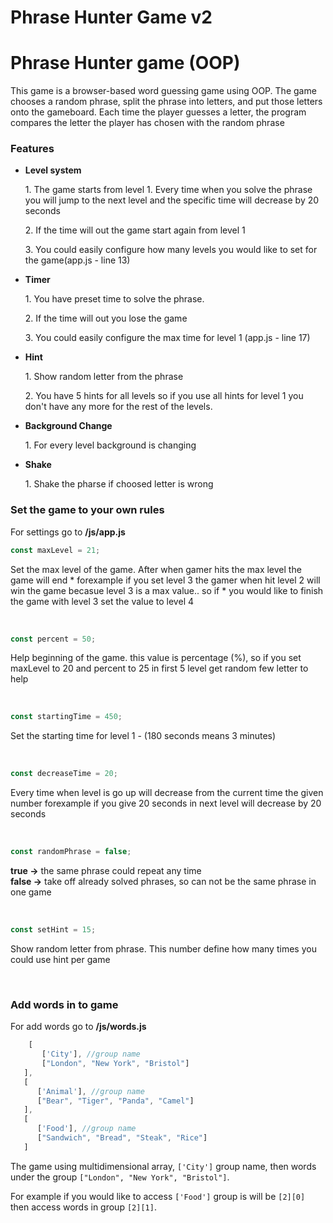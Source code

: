 # Phrase Hunter Game v2
<h1>Phrase Hunter game (OOP)</h1>

<p>This game is a browser-based word guessing game using OOP. The game chooses a random phrase, split the phrase into letters, and put those letters onto the gameboard. Each time the player guesses a letter, the program compares the letter the player has chosen with the random phrase</p>

<h3>Features</h3>
<ul>
    <li><b>Level system</b>
    <p>1. The game starts from level 1. Every time when you solve the phrase you will jump to the next level and the specific time will decrease by 20 seconds</p>
    <p>2. If the time will out the game start again from level 1</p>
    <p>3. You could easily configure how many levels you would like to set for the game(app.js - line 13)</p>
    </li>
    <li><b>Timer</b>
    <p>1. You have preset time to solve the phrase.</p>
    <p>2. If the time will out you lose the game</p>
    <p>3. You could easily configure the max time for level 1 (app.js - line 17)</p>
    </li>
    <li><b>Hint</b>
    <p>1. Show random letter from the phrase</p>
    <p>2. You have 5 hints for all levels so if you use all hints for level 1 you don't have any more for the rest of the levels.</p>
    </li>
    <li><b>Background Change</b>
    <p>1. For every level background is changing</p>
    </li>
     <li><b>Shake</b>
    <p>1. Shake the pharse if choosed letter is wrong</p>
    </li>
</ul>

<h3>Set the game to your own rules</h3>
<p>For settings go to <b>/js/app.js</b></p>  

```javascript
const maxLevel = 21;    
```

<p>Set the max level of the game. After when gamer hits the max level the game will end
                        * forexample if you set level 3 the gamer when hit level 2 will win the game becasue level 3 is a max value.. so if 
                        * you would like to finish the game with level 3 set the value to level 4</p>
<br>

```javascript
const percent = 50; 
```

<p>Help beginning of the game. this value is percentage (%), so if you set maxLevel to 20 and percent to 25 in first 5 level get  random few letter  to help </p>
       
<br>

```javascript
const startingTime = 450;  
```
<p>Set the starting time for level 1 - (180 seconds means 3 minutes)</p>
<br>


```javascript
const decreaseTime = 20;   
```

<p>Every time when level is go up will decrease from the current time the given number 
                            forexample if you give 20 seconds in next level will decrease by 20 seconds</p>

<br>

```javascript
const randomPhrase = false;
```

<p><b>true -></b> the same phrase could repeat any time <br>
                              <b>false -></b> take off already solved phrases, so can not be the same phrase in one game</p>

                             
<br>

```javascript
const setHint = 15;
```

<p>Show random letter from phrase. This number define how many times you could use hint per game</p>    
<br>

<h3>Add words in to game</h3>
<p>For add words go to <b>/js/words.js</b></p>


```javascript
    [
       ['City'], //group name
       ["London", "New York", "Bristol"]
   ],
   [
      ['Animal'], //group name
      ["Bear", "Tiger", "Panda", "Camel"]
   ],
   [
      ['Food'], //group name
      ["Sandwich", "Bread", "Steak", "Rice"]
   ]
```

The game using multidimensional array, `['City']` group name, then words under the group `["London", "New York", "Bristol"]`.

For example if you would like to access `['Food']` group is will be `[2][0]` then access words in group `[2][1]`.
